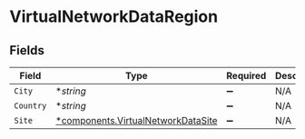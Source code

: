 # VirtualNetworkDataRegion


## Fields

| Field                                                                                   | Type                                                                                    | Required                                                                                | Description                                                                             |
| --------------------------------------------------------------------------------------- | --------------------------------------------------------------------------------------- | --------------------------------------------------------------------------------------- | --------------------------------------------------------------------------------------- |
| `City`                                                                                  | **string*                                                                               | :heavy_minus_sign:                                                                      | N/A                                                                                     |
| `Country`                                                                               | **string*                                                                               | :heavy_minus_sign:                                                                      | N/A                                                                                     |
| `Site`                                                                                  | [*components.VirtualNetworkDataSite](../../models/components/virtualnetworkdatasite.md) | :heavy_minus_sign:                                                                      | N/A                                                                                     |